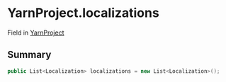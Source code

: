 # YarnProject.localizations

Field in [YarnProject](/docs/api/csharp/yarn.unity.yarnproject.md)

## Summary



```csharp
public List<Localization> localizations = new List<Localization>();
```

